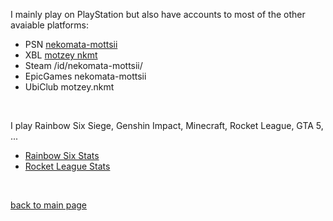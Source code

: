 I mainly play on PlayStation but also have accounts to most of the other avaiable platforms:
- PSN         <a href="https://psn.motzey.com"> nekomata-mottsii </a>
- XBL         <a href="https://xbl.motzey.com"> motzey nkmt </a>
- Steam       /id/nekomata-mottsii/
- EpicGames   nekomata-mottsii
- UbiClub     motzey.nkmt
</br>

I play Rainbow Six Siege, Genshin Impact, Minecraft, Rocket League, GTA 5, ...
- <a href="https://r6.tracker.network/profile/psn/nekomata-mottsii/"> Rainbow Six Stats </a>
- <a href="https://rocketleague.tracker.network/rocket-league/profile/epic/nekomata-mottsii/overview"> Rocket League Stats </a>
<br>

<a href="https://github.com/nekomata-mottsii"> back to main page </a>
